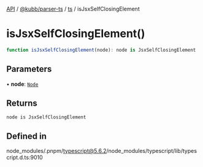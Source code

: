 [API](../../../../../packages.md) / [@kubb/parser-ts](../../../index.md) / [ts](../index.md) / isJsxSelfClosingElement

# isJsxSelfClosingElement()

```ts
function isJsxSelfClosingElement(node): node is JsxSelfClosingElement
```

## Parameters

• **node**: [`Node`](../interfaces/Node.md)

## Returns

`node is JsxSelfClosingElement`

## Defined in

node\_modules/.pnpm/typescript@5.6.2/node\_modules/typescript/lib/typescript.d.ts:9010
